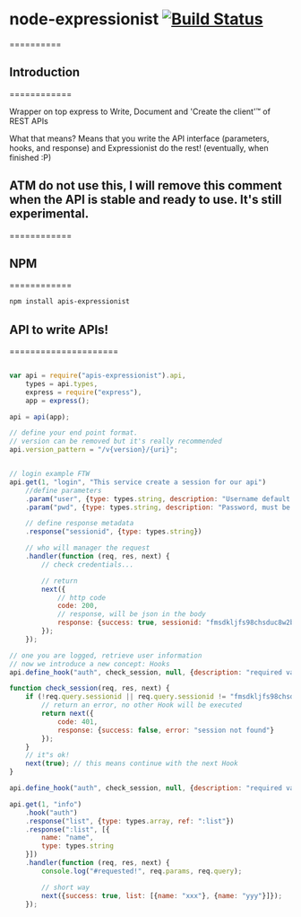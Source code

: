 # node-expressionist [![Build Status](https://secure.travis-ci.org/llafuente/node-expressionist.png?branch=master)](http://travis-ci.org/llafuente/node-expressionist)
==========

## Introduction
============

Wrapper on top express to Write, Document and 'Create the client'™ of REST APIs

What that means?
Means that you write the API interface (parameters, hooks, and response) and Expressionist do the rest! (eventually, when finished :P)


## ATM do not use this, I will remove this comment when the API is stable and ready to use. It's still experimental.
============

## NPM
============

``` bash
npm install apis-expressionist
```


## API to write APIs!
=====================

``` js

var api = require("apis-expressionist").api,
    types = api.types,
    express = require("express"),
    app = express();

api = api(app);

// define your end point format.
// version can be removed but it's really recommended
api.version_pattern = "/v{version}/{uri}";


// login example FTW
api.get(1, "login", "This service create a session for our api")
    //define parameters
    .param("user", {type: types.string, description: "Username default is the email"})
    .param("pwd", {type: types.string, description: "Password, must be an md5, we dont want to see the password in our access log..."})

    // define response metadata
    .response("sessionid", {type: types.string})

    // who will manager the request
    .handler(function (req, res, next) {
        // check credentials...

        // return
        next({
            // http code
            code: 200,
            // response, will be json in the body
            response: {success: true, sessionid: "fmsdkljfs98chsduc8w2bc"}
        });
    });

// one you are logged, retrieve user information
// now we introduce a new concept: Hooks
api.define_hook("auth", check_session, null, {description: "required valid session"});

function check_session(req, res, next) {
    if (!req.query.sessionid || req.query.sessionid != "fmsdkljfs98chsduc8w2bc") {
        // return an error, no other Hook will be executed
        return next({
            code: 401,
            response: {success: false, error: "session not found"}
        });
    }
    // it"s ok!
    next(true); // this means continue with the next Hook
}

api.define_hook("auth", check_session, null, {description: "required valid session"});

api.get(1, "info")
    .hook("auth")
    .response("list", {type: types.array, ref: ":list"})
    .response(":list", [{
        name: "name",
        type: types.string
    }])
    .handler(function (req, res, next) {
        console.log("#requested!", req.params, req.query);

        // short way
        next({success: true, list: [{name: "xxx"}, {name: "yyy"}]});
    });



```